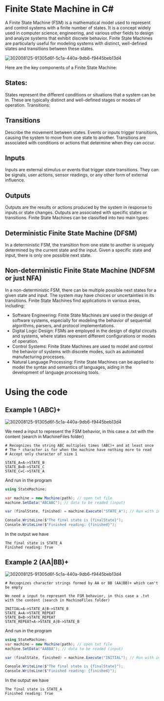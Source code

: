 # Finite State Machine in C#


A Finite State Machine (FSM) is a mathematical model used to represent and control systems with a finite number of states.
It is a concept widely used in computer science, engineering, and various other fields to design and analyze systems that exhibit discrete behavior. 
Finite State Machines are particularly useful for modeling systems with distinct, well-defined states and transitions between these states.

![302008125-91305d6f-5c1a-440a-9db6-f9445beb13d4](https://github.com/RodrigoPAml/FiniteStateMachine/assets/41243039/156192e1-0b7f-440d-89d2-3df77db231d9)

Here are the key components of a Finite State Machine:

## States:

States represent the different conditions or situations that a system can be in. These are typically distinct and well-defined stages or modes of operation.
Transitions:

## Transitions 
Describe the movement between states. Events or inputs trigger transitions, causing the system to move from one state to another. Transitions are associated with conditions or actions that determine when they can occur.

## Inputs

Inputs are external stimulus or events that trigger state transitions. They can be signals, user actions, sensor readings, or any other form of external influence.

## Outputs

Outputs are the results or actions produced by the system in response to inputs or state changes. Outputs are associated with specific states or transitions.
Finite State Machines can be classified into two main types:

## Deterministic Finite State Machine (DFSM)

In a deterministic FSM, the transition from one state to another is uniquely determined by the current state and the input. Given a specific state and input, there is only one possible next state.

## Non-deterministic Finite State Machine (NDFSM or just NFA)

In a non-deterministic FSM, there can be multiple possible next states for a given state and input. The system may have choices or uncertainties in its transitions.
Finite State Machines find applications in various areas, including:

* Software Engineering: Finite State Machines are used in the design of software systems, especially for modeling the behavior of sequential algorithms, parsers, and protocol implementations.
* Digital Logic Design: FSMs are employed in the design of digital circuits and systems, where states represent different configurations or modes of operation.
* Control Systems: Finite State Machines are used to model and control the behavior of systems with discrete modes, such as automated manufacturing processes.
* Natural Language Processing: Finite State Machines can be applied to model the syntax and semantics of languages, aiding in the development of language processing tools.

# Using the code

## Example 1 (ABC)+

![302008125-91305d6f-5c1a-440a-9db6-f9445beb13d4](https://github.com/RodrigoPAml/FiniteStateMachine/assets/41243039/c8835169-de7d-456c-9714-b4dab29d700e)

We need a input to represent the FSM behavior, in this case a .txt with the content (search in MachineFiles folder)

```
# Recognizes the string ABC multiples times (ABC)+ and at least once
# The * character is for when the machine have nothing more to read
# Accept only character of size 1

STATE_A=A->STATE_B
STATE_B=B->STATE_C
STATE_C=C->STATE_A
```

And run in the program

```C#
using StateMachine;

var machine = new Machine(path); // open txt file
machine.SetData("ABCABC"); // data to be readed (input)

var (finalState, finished) = machine.Execute("STATE_A"); // Run with initial state A

Console.WriteLine($"The final state is {finalState}");
Console.WriteLine($"Finished reading: {finished}");
```

In the output we have

```
The final state is STATE_A
Finished reading: True
```

## Example 2 (AA|BB)+

![302008125-91305d6f-5c1a-440a-9db6-f9445beb13d4](https://github.com/RodrigoPAml/FiniteStateMachine/assets/41243039/8e9dcaa5-b9b8-4db7-b4c5-baa405b1f399)

```
# Recognizes character strings formed by AA or BB (AA|BB)+ which can't be empty

We need a input to represent the FSM behavior, in this case a .txt with the content (search in MachineFiles folder)

INITIAL=A->STATE_A|B->STATE_B
STATE_A=A->STATE_REPEAT
STATE_B=B->STATE_REPEAT
STATE_REPEAT=A->STATE_A|B->STATE_B
```

And run in the program

```C#
using StateMachine;
var machine = new Machine(path); // open txt file
machine.SetData("AABBA"); // data to be readed (input)

var (finalState, finished) = machine.Execute("INITIAL"); // Run with initial state

Console.WriteLine($"The final state is {finalState}");
Console.WriteLine($"Finished reading: {finished}");
```

In the output we have

```
The final state is STATE_A
Finished reading: True
```
